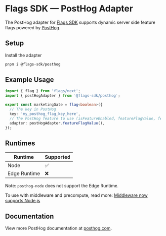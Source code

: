 # Flags SDK — PostHog Adapter

The PostHog adapter for [Flags SDK](https://flags-sdk.dev/) supports dynamic server side feature flags powered by [PostHog](https://posthog.com/).

## Setup

Install the adapter

```bash
pnpm i @flags-sdk/posthog
```

## Example Usage

```ts
import { flag } from 'flags/next';
import { postHogAdapter } from '@flags-sdk/posthog';

export const marketingGate = flag<boolean>({
  // The key in PostHog
  key: 'my_posthog_flag_key_here',
  // The PostHog feature to use (isFeatureEnabled, featureFlagValue, featureFlagPayload)
  adapter: postHogAdapter.featureFlagValue(),
});
```

## Runtimes

| Runtime      | Supported |
| ------------ | --------- |
| Node         | ✅        |
| Edge Runtime | ❌        |

Note: `posthog-node` does not support the Edge Runtime.

To use with middleware and precompute, read more: [Middleware now supports Node.js](https://vercel.com/changelog/middleware-now-supports-node-js)

## Documentation

View more PostHog documentation at [posthog.com](https://posthog.com?utm_source=github&utm_campaign=flags_sdk).
